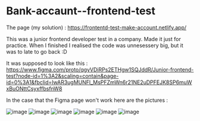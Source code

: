 # Bank-accaunt--frontend-test
The page (my solution) : https://frontentd-test-make-account.netlify.app/

This was a junior frontend developer test in a company. Made it just for practice. When I finished I realised the code was unnesessery big, but it was to late to go back :D

It was supposed to look like this : 
https://www.figma.com/proto/qgyVDiRPs2ETHgw1SQJddR/Junior-frontend-test?node-id=1%3A2&scaling=contain&page-id=0%3A1&fbclid=IwAR3ugMUNFl_MsPFZmWn6r21NE2uDPFEJK8SP6muWxBuONttCsyxffbsfnW8

In the case that the Figma page won't work here are the pictures :

![image](https://user-images.githubusercontent.com/102743689/178694242-79afcdca-9a60-4599-bc9f-55280b7fcebf.png)
![image](https://user-images.githubusercontent.com/102743689/178695178-019affd4-2fe2-4834-81aa-d59cd81c04df.png)
![image](https://user-images.githubusercontent.com/102743689/178695199-3bcd9af5-b1a1-4438-80dc-39e73c84a160.png)
![image](https://user-images.githubusercontent.com/102743689/178695211-47209bbf-c9f9-440f-b8ea-d700c6de975f.png)
![image](https://user-images.githubusercontent.com/102743689/178695231-8ff82dca-6e6b-4e98-b81a-84ff03d9129f.png)
![image](https://user-images.githubusercontent.com/102743689/178695249-d7529e13-c673-49d3-9a05-1f7c7dd92691.png)

